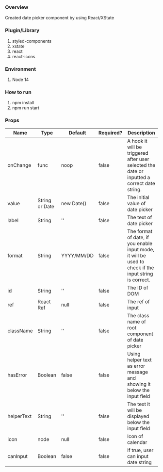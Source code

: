 ### Overview

Created date picker component by using React/XState

### Plugin/Library

1. styled-components
2. xstate
3. react
4. react-icons

### Environment

1. Node 14

### How to run

1. npm install
2. npm run start

### Props

| Name       | Type           | Default    | Required? | Description                                                                                            |
| ---------- | -------------- | ---------- | --------- | ------------------------------------------------------------------------------------------------------ |
| onChange   | func           | noop       | false     | A hook it will be triggered after user selected the date or inputted a correct date string.            |
| value      | String or Date | new Date() | false     | The initial value of date picker                                                                       |
| label      | String         | ''         | false     | The text of date picker                                                                                |
| format     | String         | YYYY/MM/DD | false     | The format of date, if you enable input mode, it will be used to check if the input string is correct. |
| id         | String         | ''         | false     | The ID of DOM                                                                                          |
| ref        | React Ref      | null       | false     | The ref of input                                                                                       |
| className  | String         | ''         | false     | The class name of root component of date picker                                                        |
| hasError   | Boolean        | false      | false     | Using helper text as error message and showing it below the input field                                |
| helperText | String         | ''         | false     | The text it will be displayed below the input field                                                    |
| icon       | node           | null       | false     | Icon of calendar                                                                                       |
| canInput   | Boolean        | false      | false     | If true, user can input date string                                                                    |
